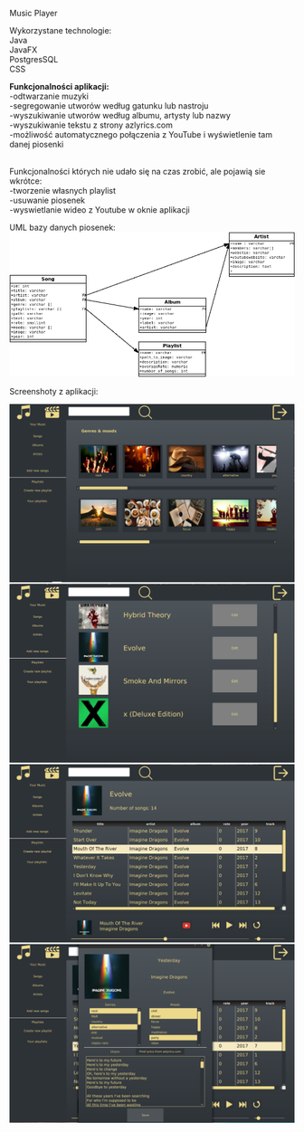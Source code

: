 Music Player

Wykorzystane technologie:<br/>
Java<br/>
JavaFX<br/>
PostgresSQL<br/>
CSS<br/>

<strong>Funkcjonalności aplikacji:</strong><br/>
-odtwarzanie muzyki<br/>
-segregowanie utworów według gatunku lub nastroju<br/>
-wyszukiwanie utworów według albumu, artysty lub nazwy<br/>
-wyszukiwanie tekstu z strony azlyrics.com<br/>
-możliwość automatycznego połączenia z YouTube i wyświetlenie tam danej piosenki<br/>
<br/>

Funkcjonalności których nie udało się na czas zrobić, ale pojawią sie wkrótce:<br/>
-tworzenie własnych playlist<br/>
-usuwanie piosenek<br/>
-wyswietlanie wideo z Youtube w oknie aplikacji<br/>

UML bazy danych piosenek:
![Image description](https://github.com/DanielVeB/Player/blob/master/src/main/resources/baza/playerbaza.png)


Screenshoty z aplikacji:<br/>

![Image description](https://github.com/DanielVeB/Player/blob/master/src/main/resources/screenshots/1.png)
![Image description](https://github.com/DanielVeB/Player/blob/master/src/main/resources/screenshots/2.png)
![Image description](https://github.com/DanielVeB/Player/blob/master/src/main/resources/screenshots/3.png)
![Image description](https://github.com/DanielVeB/Player/blob/master/src/main/resources/screenshots/4.png)

